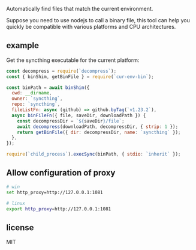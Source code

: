 Automatically find files that match the current environment.

Suppose you need to use nodejs to call a binary file, this tool can help you quickly be compatible with various platforms and CPU architectures.

## example

Get the syncthing executable for the current platform:

```js
const decompress = require(`decompress`);
const { binShim, getBinFile } = require(`cur-env-bin`);

const binPath = await binShim({
  cwd: __dirname,
  owner: `syncthing`,
  repo: `syncthing`,
  fileListFn: async (github) => github.byTag(`v1.23.2`),
  async binFileFn({ file, saveDir, downloadPath }) {
    const decompressDir = `${saveDir}/file`;
    await decompress(downloadPath, decompressDir, { strip: 1 });
    return getBinFile({ dir: decompressDir, name: `syncthing` });
  },
});

require(`child_process`).execSync(binPath, { stdio: `inherit` });
```

## Allow configuration of proxy

```sh
# win
set http_proxy=http://127.0.0.1:1081

# linux
export http_proxy=http://127.0.0.1:1081
```

## license

MIT